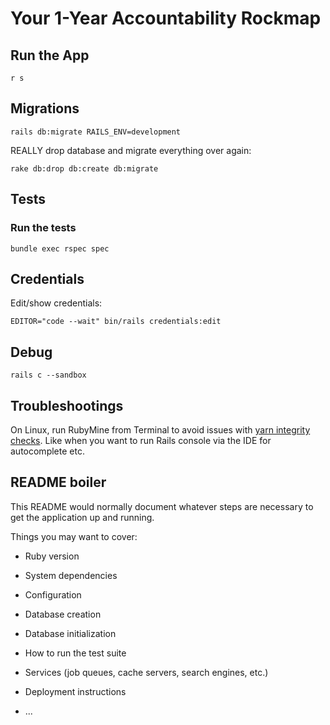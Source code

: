 # Your 1-Year Accountability Rockmap

## Run the App

```shell
r s
```

## Migrations

```shell
rails db:migrate RAILS_ENV=development
```

REALLY drop database and migrate everything over again:

```shell
rake db:drop db:create db:migrate
```

## Tests

### Run the tests

```shell
bundle exec rspec spec
```

## Credentials

Edit/show credentials:

```shell
EDITOR="code --wait" bin/rails credentials:edit
```

## Debug

```shell
rails c --sandbox
```

## Troubleshootings

On Linux, run RubyMine from Terminal to avoid issues with 
[yarn integrity checks](https://youtrack.jetbrains.com/issue/IDEABKL-7589). Like
when you want to run Rails console via the IDE for autocomplete etc.

## README boiler

This README would normally document whatever steps are necessary to get the
application up and running.

Things you may want to cover:

* Ruby version

* System dependencies

* Configuration

* Database creation

* Database initialization

* How to run the test suite

* Services (job queues, cache servers, search engines, etc.)

* Deployment instructions

* ...
